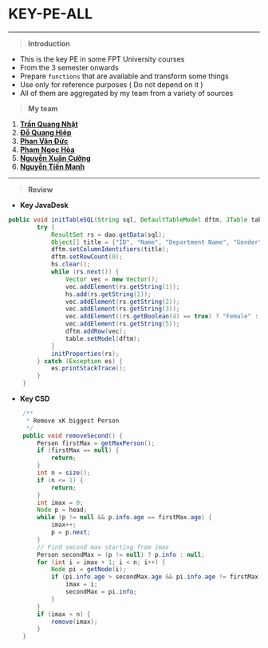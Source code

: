 # KEY-PE-ALL
---

> **Introduction**
- This is the key PE in some FPT University courses
- From the 3 semester onwards
- Prepare `functions` that are available and transform some things
- Use only for reference purposes ( Do not depend on it )
- All of them are aggregated by my team from a variety of sources
> **My team**
1. [**Trần Quang Nhật**](https://github.com/jetaimefrc)
1. [**Đỗ Quang Hiệp**](https://github.com/bacodekiller) 
1. [**Phan Văn Đức**](https://github.com/phanduc0908)
1. [**Phạm Ngọc Hòa**](https://github.com/thaycacac)
1. [**Nguyễn Xuân Cường**](https://github.com/xuancuong98bn)
1. [**Nguyễn Tiến Mạnh**](https://github.com/manhnt94)
---
> **Review**
- **Key JavaDesk**
```java
public void initTableSQL(String sql, DefaultTableModel dftm, JTable table) {
        try {
            ResultSet rs = dao.getData(sql);
            Object[] title = {"ID", "Name", "Department Name", "Gender", "Age"};
            dftm.setColumnIdentifiers(title);
            dftm.setRowCount(0);
            hs.clear();
            while (rs.next()) {
                Vector vec = new Vector();
                vec.addElement(rs.getString(1));
                hs.add(rs.getString(1));
                vec.addElement(rs.getString(2));
                vec.addElement(rs.getString(3));
                vec.addElement((rs.getBoolean(4) == true) ? "Female" : "Male");
                vec.addElement(rs.getString(5));
                dftm.addRow(vec);
                table.setModel(dftm);
            }
            initProperties(rs);
        } catch (Exception es) {
            es.printStackTrace();
        }
    }
```
- **Key CSD**
```java
    /**
     * Remove xK biggest Person
     */
    public void removeSecond() {
        Person firstMax = getMaxPerson();
        if (firstMax == null) {
            return;
        }
        int n = size();
        if (n <= 1) {
            return;
        }
        int imax = 0;
        Node p = head;
        while (p != null && p.info.age == firstMax.age) {
            imax++;
            p = p.next;
        }
        // Find second max starting from imax
        Person secondMax = (p != null) ? p.info : null;
        for (int i = imax + 1; i < n; i++) {
            Node pi = getNode(i);
            if (pi.info.age > secondMax.age && pi.info.age != firstMax.age) {
                imax = i;
                secondMax = pi.info;
            }
        }
        if (imax < n) {
            remove(imax);
        }
    }
```

